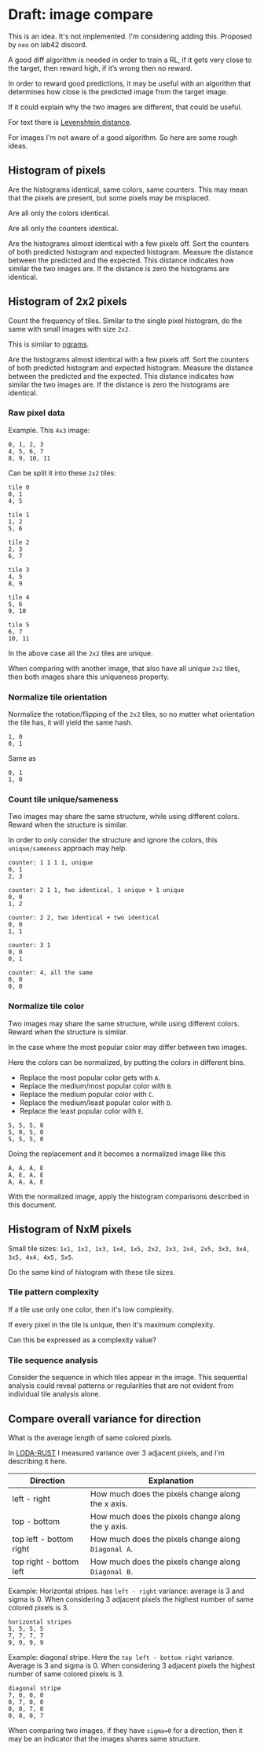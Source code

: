 # Draft: image compare

This is an idea. It's not implemented. I'm considering adding this. Proposed by `neo` on lab42 discord.

A good diff algorithm is needed in order to train a RL, if it gets very close to the target, then reward high, if it’s wrong then no reward.

In order to reward good predictions, it may be useful with an algorithm that determines how close is the predicted image from the target image.

If it could explain why the two images are different, that could be useful.

For text there is [Levenshtein distance](https://en.wikipedia.org/wiki/Levenshtein_distance).

For images I'm not aware of a good algorithm. So here are some rough ideas.

## Histogram of pixels

Are the histograms identical, same colors, same counters. This may mean that the pixels are present, but some pixels may be misplaced.

Are all only the colors identical.

Are all only the counters identical.

Are the histograms almost identical with a few pixels off.
Sort the counters of both predicted histogram and expected histogram.
Measure the distance between the predicted and the expected.
This distance indicates how similar the two images are. If the distance is zero the histograms are identical.


## Histogram of 2x2 pixels

Count the frequency of tiles. Similar to the single pixel histogram, do the same with small images with size `2x2`.

This is similar to [ngrams](https://en.wikipedia.org/wiki/N-gram).

Are the histograms almost identical with a few pixels off.
Sort the counters of both predicted histogram and expected histogram.
Measure the distance between the predicted and the expected.
This distance indicates how similar the two images are. If the distance is zero the histograms are identical.


### Raw pixel data

Example. This `4x3` image:
```
0, 1, 2, 3
4, 5, 6, 7
8, 9, 10, 11
```

Can be split it into these `2x2` tiles:
```
tile 0
0, 1
4, 5

tile 1
1, 2
5, 6

tile 2
2, 3
6, 7

tile 3
4, 5
8, 9

tile 4
5, 6
9, 10

tile 5
6, 7
10, 11
```

In the above case all the `2x2` tiles are unique.

When comparing with another image, that also have all unique `2x2` tiles, then both images share this uniqueness property.

### Normalize tile orientation

Normalize the rotation/flipping of the `2x2` tiles, so no matter what orientation the tile has, it will yield the same hash.

```
1, 0
0, 1
```

Same as
```
0, 1
1, 0
```

### Count tile unique/sameness

Two images may share the same structure, while using different colors. Reward when the structure is similar.

In order to only consider the structure and ignore the colors, this `unique/sameness` approach may help.

```
counter: 1 1 1 1, unique
0, 1
2, 3

counter: 2 1 1, two identical, 1 unique + 1 unique
0, 0
1, 2

counter: 2 2, two identical + two identical
0, 0
1, 1

counter: 3 1
0, 0
0, 1

counter: 4, all the same
0, 0
0, 0
```

### Normalize tile color

Two images may share the same structure, while using different colors. Reward when the structure is similar.

In the case where the most popular color may differ between two images. 

Here the colors can be normalized, by putting the colors in different bins.
- Replace the most popular color gets with `A`. 
- Replace the medium/most popular color with `B`.
- Replace the medium popular color with `C`.
- Replace the medium/least popular color with `D`.
- Replace the least popular color with `E`.

```
5, 5, 5, 0
5, 0, 5, 0
5, 5, 5, 0
```

Doing the replacement and it becomes a normalized image like this

```
A, A, A, E
A, E, A, E
A, A, A, E
```

With the normalized image, apply the histogram comparisons described in this document.


## Histogram of NxM pixels

Small tile sizes: `1x1, 1x2, 1x3, 1x4, 1x5, 2x2, 2x3, 2x4, 2x5, 3x3, 3x4, 3x5, 4x4, 4x5, 5x5`.

Do the same kind of histogram with these tile sizes.


### Tile pattern complexity

If a tile use only one color, then it's low complexity.

If every pixel in the tile is unique, then it's maximum complexity.

Can this be expressed as a complexity value?


### Tile sequence analysis

Consider the sequence in which tiles appear in the image. 
This sequential analysis could reveal patterns or regularities that are not evident from individual tile analysis alone.


## Compare overall variance for direction

What is the average length of same colored pixels.

In [LODA-RUST](https://github.com/loda-lang/loda-rust) I measured variance over 3 adjacent pixels, and I'm describing it here.

| Direction               | Explanation                                         |
|-------------------------|-----------------------------------------------------|
| left - right            | How much does the pixels change along the x axis.   |
| top - bottom            | How much does the pixels change along the y axis.   |
| top left - bottom right | How much does the pixels change along `Diagonal A`. |
| top right - bottom left | How much does the pixels change along `Diagonal B`. |

Example: Horizontal stripes. has `left - right` variance: average is 3 and sigma is 0.
When considering 3 adjacent pixels the highest number of same colored pixels is 3.

```
horizontal stripes
5, 5, 5, 5
7, 7, 7, 7
9, 9, 9, 9
```

Example: diagonal stripe. Here the `top left - bottom right` variance. Average is 3 and sigma is 0.
When considering 3 adjacent pixels the highest number of same colored pixels is 3.

```
diagonal stripe
7, 0, 0, 0
0, 7, 0, 0
0, 0, 7, 0
0, 0, 0, 7
```

When comparing two images, if they have `sigma=0` for a direction, then it may be an indicator that 
the images shares same structure.


